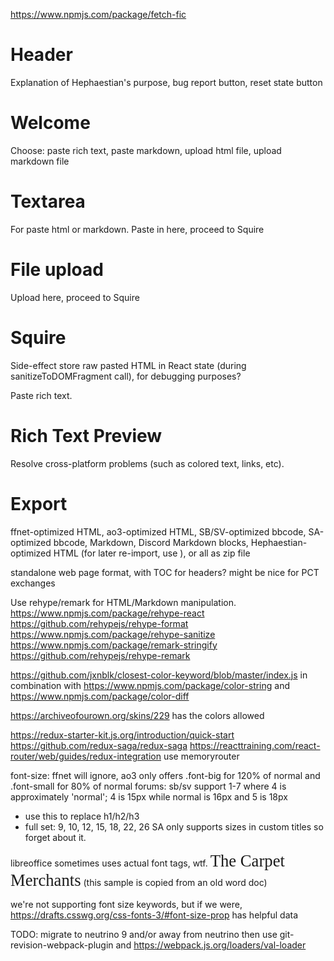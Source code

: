 <https://www.npmjs.com/package/fetch-fic>


# Header
Explanation of Hephaestian's purpose, bug report button, reset state button

# Welcome

Choose: paste rich text, paste markdown, upload html file, upload markdown file

# Textarea

For paste html or markdown. Paste in here, proceed to Squire

# File upload

Upload here, proceed to Squire

# Squire

Side-effect store raw pasted HTML in React state (during sanitizeToDOMFragment call), for debugging purposes?

Paste rich text.

# Rich Text Preview

Resolve cross-platform problems (such as colored text, links, etc).

# Export

ffnet-optimized HTML, ao3-optimized HTML, SB/SV-optimized bbcode, SA-optimized bbcode, Markdown, Discord Markdown blocks, Hephaestian-optimized HTML (for later re-import, use <meta name="generator" content="Hephaestian 1.0.1">), or all as zip file

standalone web page format, with TOC for headers? might be nice for PCT exchanges


Use rehype/remark for HTML/Markdown manipulation.
https://www.npmjs.com/package/rehype-react
https://github.com/rehypejs/rehype-format
https://www.npmjs.com/package/rehype-sanitize
https://www.npmjs.com/package/remark-stringify
https://github.com/rehypejs/rehype-remark

https://github.com/jxnblk/closest-color-keyword/blob/master/index.js
in combination with https://www.npmjs.com/package/color-string and https://www.npmjs.com/package/color-diff

https://archiveofourown.org/skins/229 has the colors allowed

https://redux-starter-kit.js.org/introduction/quick-start
https://github.com/redux-saga/redux-saga
https://reacttraining.com/react-router/web/guides/redux-integration
use memoryrouter

font-size: ffnet will ignore, ao3 only offers .font-big for 120% of normal and .font-small for 80% of normal
forums: sb/sv support 1-7 where 4 is approximately 'normal'; 4 is 15px while normal is 16px and 5 is 18px
 - use this to replace h1/h2/h3
 - full set: 9, 10, 12, 15, 18, 22, 26
SA only supports sizes in custom titles so forget about it.

libreoffice sometimes uses actual font tags, wtf.
<font face="Gentium"><font size="5" style="font-size: 20pt">The Carpet Merchants</font></font>
(this sample is copied from an old word doc)

we're not supporting font size keywords, but if we were, https://drafts.csswg.org/css-fonts-3/#font-size-prop has helpful data

TODO: migrate to neutrino 9 and/or away from neutrino
then use git-revision-webpack-plugin and https://webpack.js.org/loaders/val-loader